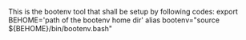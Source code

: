 This is the bootenv tool that shall be setup by following codes:
export BEHOME='path of the bootenv home dir'
alias bootenv="source ${BEHOME}/bin/bootenv.bash"
